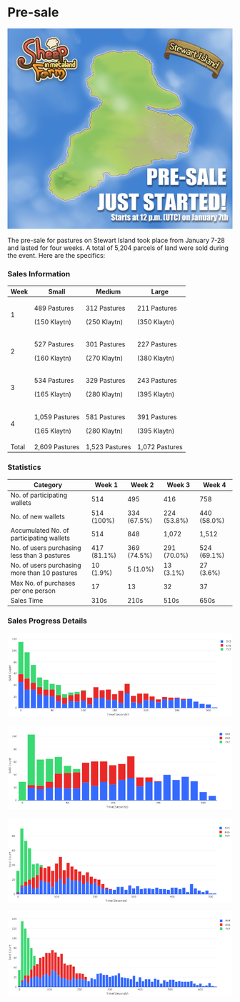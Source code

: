 # Pre-sale

![](<../../.gitbook/assets/image (40).png>)

The pre-sale for pastures on Stewart Island took place from January 7-28 and lasted for four weeks. A total of 5,204 parcels of land were sold during the event. Here are the specifics:



### Sales Information

| Week  | Small                                     | Medium                                  | Large                                   |
| ----- | ----------------------------------------- | --------------------------------------- | --------------------------------------- |
| 1     | <p>489 Pastures </p><p>(150 Klaytn)</p>   | <p>312 Pastures </p><p>(250 Klaytn)</p> | <p>211 Pastures </p><p>(350 Klaytn)</p> |
| 2     | <p>527 Pastures</p><p>(160 Klaytn)</p>    | <p>301 Pastures</p><p>(270 Klaytn)</p>  | <p>227 Pastures</p><p>(380 Klaytn)</p>  |
| 3     | <p>534 Pastures </p><p>(165 Klaytn)</p>   | <p>329 Pastures </p><p>(280 Klaytn)</p> | <p>243 Pastures </p><p>(395 Klaytn)</p> |
| 4     | <p>1,059 Pastures </p><p>(165 Klaytn)</p> | <p>581 Pastures </p><p>(280 Klaytn)</p> | <p>391 Pastures </p><p>(395 Klaytn)</p> |
| Total | 2,609 Pastures                            | 1,523 Pastures                          | 1,072 Pastures                          |



### Statistics

| Category                                      | Week 1      | Week 2      | Week 3      | Week 4      |
| --------------------------------------------- | ----------- | ----------- | ----------- | ----------- |
| No. of participating wallets                  | 514         | 495         | 416         | 758         |
| No. of new wallets                            | 514 (100%)  | 334 (67.5%) | 224 (53.8%) | 440 (58.0%) |
| Accumulated No. of participating wallets      | 514         | 848         | 1,072       | 1,512       |
| No. of users purchasing less than 3 pastures  | 417 (81.1%) | 369 (74.5%) | 291 (70.0%) | 524 (69.1%) |
| No. of users purchasing more than 10 pastures | 10 (1.9%)   | 5 (1.0%)    | 13 (3.1%)   | 27 (3.6%)   |
| Max No. of purchases per one person           | 17          | 13          | 32          | 37          |
| Sales Time                                    | 310s        | 210s        | 510s        | 650s        |



### Sales Progress Details

![Week 1](<../../.gitbook/assets/image (56).png>)

![Week 2](<../../.gitbook/assets/image (33).png>)

![Week 3](<../../.gitbook/assets/image (97).png>)

![Week 4](<../../.gitbook/assets/image (68).png>)

